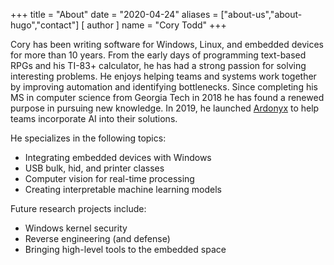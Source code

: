 +++
title = "About"
date = "2020-04-24"
aliases = ["about-us","about-hugo","contact"]
[ author ]
  name = "Cory Todd"
+++

Cory has been writing software for Windows, Linux, and embedded devices for more than 10 years. From the early days of programming text-based RPGs
and his TI-83+ calculator, he has had a strong passion for solving interesting problems. He enjoys helping teams and systems work together by improving automation and identifying bottlenecks. Since completing his MS in computer science from Georgia Tech in 2018 he has found a renewed purpose in pursuing new knowledge. In 2019, he launched [Ardonyx](https://ardonyx.io) to help teams incorporate AI into their solutions.

He specializes in the following topics:

* Integrating embedded devices with Windows
* USB bulk, hid, and printer classes
* Computer vision for real-time processing
* Creating interpretable machine learning models


Future research projects include:

* Windows kernel security
* Reverse engineering (and defense)
* Bringing high-level tools to the embedded space

